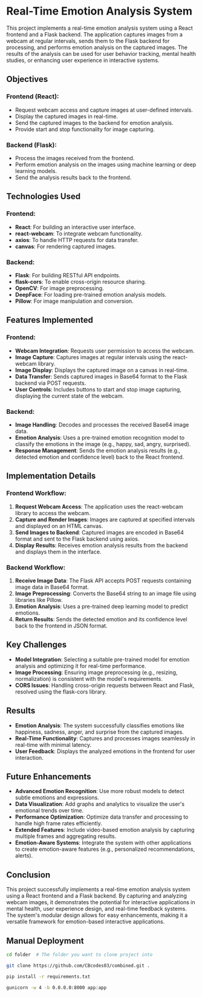 # Real-Time Emotion Analysis System

This project implements a real-time emotion analysis system using a React frontend and a Flask backend. The application captures images from a webcam at regular intervals, sends them to the Flask backend for processing, and performs emotion analysis on the captured images. The results of the analysis can be used for user behavior tracking, mental health studies, or enhancing user experience in interactive systems.

## Objectives

### Frontend (React):
- Request webcam access and capture images at user-defined intervals.
- Display the captured images in real-time.
- Send the captured images to the backend for emotion analysis.
- Provide start and stop functionality for image capturing.

### Backend (Flask):
- Process the images received from the frontend.
- Perform emotion analysis on the images using machine learning or deep learning models.
- Send the analysis results back to the frontend.

## Technologies Used

### Frontend:
- **React**: For building an interactive user interface.
- **react-webcam**: To integrate webcam functionality.
- **axios**: To handle HTTP requests for data transfer.
- **canvas**: For rendering captured images.

### Backend:
- **Flask**: For building RESTful API endpoints.
- **flask-cors**: To enable cross-origin resource sharing.
- **OpenCV**: For image preprocessing.
- **DeepFace**: For loading pre-trained emotion analysis models.
- **Pillow**: For image manipulation and conversion.

## Features Implemented

### Frontend:
- **Webcam Integration**: Requests user permission to access the webcam.
- **Image Capture**: Captures images at regular intervals using the react-webcam library.
- **Image Display**: Displays the captured image on a canvas in real-time.
- **Data Transfer**: Sends captured images in Base64 format to the Flask backend via POST requests.
- **User Controls**: Includes buttons to start and stop image capturing, displaying the current state of the webcam.

### Backend:
- **Image Handling**: Decodes and processes the received Base64 image data.
- **Emotion Analysis**: Uses a pre-trained emotion recognition model to classify the emotions in the image (e.g., happy, sad, angry, surprised).
- **Response Management**: Sends the emotion analysis results (e.g., detected emotion and confidence level) back to the React frontend.

## Implementation Details

### Frontend Workflow:
1. **Request Webcam Access**: The application uses the react-webcam library to access the webcam.
2. **Capture and Render Images**: Images are captured at specified intervals and displayed on an HTML canvas.
3. **Send Images to Backend**: Captured images are encoded in Base64 format and sent to the Flask backend using axios.
4. **Display Results**: Receives emotion analysis results from the backend and displays them in the interface.

### Backend Workflow:
1. **Receive Image Data**: The Flask API accepts POST requests containing image data in Base64 format.
2. **Image Preprocessing**: Converts the Base64 string to an image file using libraries like Pillow.
3. **Emotion Analysis**: Uses a pre-trained deep learning model to predict emotions.
4. **Return Results**: Sends the detected emotion and its confidence level back to the frontend in JSON format.

## Key Challenges

- **Model Integration**: Selecting a suitable pre-trained model for emotion analysis and optimizing it for real-time performance.
- **Image Processing**: Ensuring image preprocessing (e.g., resizing, normalization) is consistent with the model's requirements.
- **CORS Issues**: Handling cross-origin requests between React and Flask, resolved using the flask-cors library.

## Results

- **Emotion Analysis**: The system successfully classifies emotions like happiness, sadness, anger, and surprise from the captured images.
- **Real-Time Functionality**: Captures and processes images seamlessly in real-time with minimal latency.
- **User Feedback**: Displays the analyzed emotions in the frontend for user interaction.

## Future Enhancements

- **Advanced Emotion Recognition**: Use more robust models to detect subtle emotions and expressions.
- **Data Visualization**: Add graphs and analytics to visualize the user's emotional trends over time.
- **Performance Optimization**: Optimize data transfer and processing to handle high frame rates efficiently.
- **Extended Features**: Include video-based emotion analysis by capturing multiple frames and aggregating results.
- **Emotion-Aware Systems**: Integrate the system with other applications to create emotion-aware features (e.g., personalized recommendations, alerts).

## Conclusion

This project successfully implements a real-time emotion analysis system using a React frontend and a Flask backend. By capturing and analyzing webcam images, it demonstrates the potential for interactive applications in mental health, user experience design, and real-time feedback systems. The system's modular design allows for easy enhancements, making it a versatile framework for emotion-based interactive applications.

## Manual Deployment

```bash
cd folder  # The folder you want to clone project into
```

```bash
git clone https://github.com/CBcodes03/combined.git .
```

```bash
pip install -r requirements.txt
```

```bash
gunicorn -w 4 -b 0.0.0.0:8000 app:app
```
